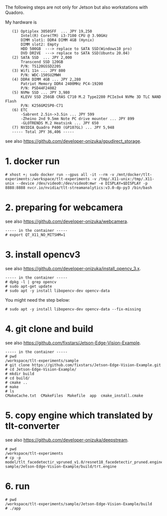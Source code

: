 The following steps are not only for Jetson but also workstations with Quadoro.

My hardware is
```
   (1) Optiplex 3050SFF  ... JPY 19,250
       Intel(R) Core(TM) i3-7100 CPU @ 3.90GHz
       DIMM slot1: DDR4 DIMM 4GB (Hynix)
       DIMM slot2: Empty
       HDD 500GB  ---> replace to SATA SSD(Windows10 pro)
       DVD DRIVE  ---> replace to SATA SSD(Ubuntu 20.04)
   (2) SATA SSD  ... JPY 2,000
       Transcend SSD 120GB
       P/N: TS120GSSD220S
   (3) Wifi 11n ... JPY 800
       P/N: WDC-150SU2MWH
   (4) DDR4 DIMM 4GB ... JPY 2,280
       Patriot Memory DDR4 2400MHz PC4-19200
       P/N: PSD44F24082
   (5) NVMe SSD ... JPY 3,980
       KLEVV SSD 256GB CRAS C710 M.2 Type2280 PCIe3x4 NVMe 3D TLC NAND Flash
       P/N: K256GM2SP0-C71
   (6) ETC
       -Sabrent 2.5in->3.5in ... JPY 599
       -Zheino 2nd 9.5mm Note PC drive mounter ... JPY 899
       -GLOTRENDS M.2 Heatsink ... JPY 650
   (7) NVIDIA Quadro P400 (GP107GL) ... JPY 5,948
   ----- Total JPY 36,406 -----
```

see also https://github.com/developer-onizuka/gpudirect_storage.


# 1. docker run
```
# xhost +; sudo docker run --gpus all -it --rm -v /mnt/docker/tlt-experiments:/workspace/tlt-experiments -v /tmp/.X11-unix:/tmp/.X11-unix --device /dev/video0:/dev/video0:mwr -e DISPLAY=$DISPLAY -p 8888:8888 nvcr.io/nvidia/tlt-streamanalytics:v3.0-dp-py3 /bin/bash
```

# 2. preparing for webcamera
see also https://github.com/developer-onizuka/webcamera.
```
----- in the container -----
# export QT_X11_NO_MITSHM=1
```

# 3. install opencv3
see also https://github.com/developer-onizuka/install_opencv_3.x.
```
----- in the container -----
# dpkg -l | grep opencv
# sudo apt-get update
# sudo apt -y install libopencv-dev opencv-data
```

You might need the step below:
```
# sudo apt -y install libopencv-dev opencv-data --fix-missing
```

# 4. git clone and build
see also https://github.com/fixstars/Jetson-Edge-Vision-Example.
```
----- in the container -----
# pwd
/workspace/tlt-experiments/sample
# git clone https://github.com/fixstars/Jetson-Edge-Vision-Example.git
# cd Jetson-Edge-Vision-Example/
# mkdir build
# cd build/
# cmake ..
# make
# ls
CMakeCache.txt  CMakeFiles  Makefile  app  cmake_install.cmake
```
# 5. copy engine which translated by tlt-converter
see also https://github.com/developer-onizuka/deepstream.
```
# pwd
/workspace/tlt-experiments
# cp -p model/tlt_facedetectir_vpruned_v1.0/resnet18_facedetectir_pruned.engine sample/Jetson-Edge-Vision-Example/build/trt.engine
```

# 6. run
```
# pwd
/workspace/tlt-experiments/sample/Jetson-Edge-Vision-Example/build
# ./app
```
